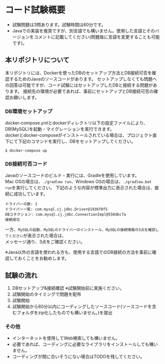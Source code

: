 # コード試験概要

- 試験問題は3問あります。試験時間は60分です。
- Javaでの実装を推奨ですが、別言語でも構いません。使用した言語とそのバージョンをコメントに記載してください(問題毎に言語を変更することも可能です)。

## 本リポジトリについて

本リポジトリには、Dockerを使ったDBのセットアップ方法とDB接続可否を確認するためのJavaのソースコードがあります。
セットアップしなくても問題への回答は可能ですが、コード試験にはセットアップしたDBと接続する問題があります。
接続先の環境が必要であれば、事前にセットアップとDB接続可否の確認お願いします。

### DB環境セットアップ

docker-compose.ymlとdockerディレクトリ以下の設定ファイルにより、DB(MySQL)を起動・マイグレーションを実行できます。  
dockerとdocker-composeがインストールされている場合は、プロジェクト直下にて下記のコマンドを実行し、DBをセットアップしてください。  

```
$ docker-compose up
```

### DB接続可否コード

Javaのソースコードのビルド・実行には、Gradleを使用しています。  
Mac OSの場合は、`./gradlew run`、Windows OSの場合は、`./gradlew.bat run`を実行してください。
下記のような内容が標準出力に表示された場合は、接続に成功しています。  

```
ドライバーの数: 1
ドライバー一覧: com.mysql.cj.jdbc.Driver@1936f0f5
DBコネクション: com.mysql.cj.jdbc.ConnectionImpl@550dbc7a
接続成功
```

一方、`MySQLの起動、MySQLのドライバーのインストール、MySQLの接続情報の3点を確認してください`が表示された場合は、  
メッセージ通り、3点をご確認ください。  

※Java以外の言語を使われる方も、使用する言語でのDB接続の方法を事前に確認しておくことをお勧めします。

## 試験の流れ

1. DBセットアップ&接続確認 ※試験開始前に実施ください。
2. 試験開始のタイミングで問題を配布
3. 試験開始
4. 試験開始から60分以内にコーディングしたソースコード(ソースコードを含むフォルダをzip化したものでも構いません。)を提出

### その他

- インターネットを使用してWeb検索しても構いません。
- 必要であれば、コーディングに必要なライブラリをインストールしても構いません。
- コーディングが間に合いそうにない場合はTODOを残してください。
